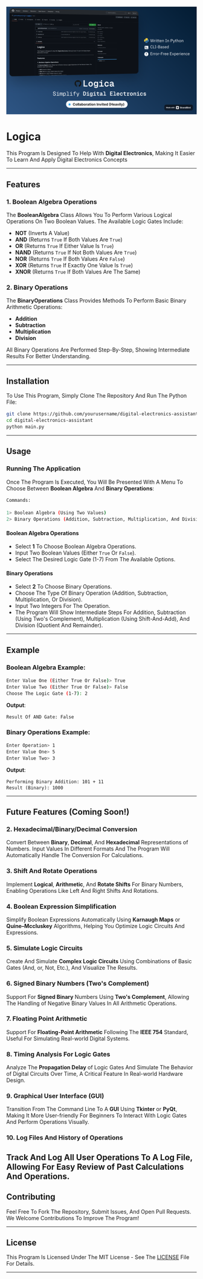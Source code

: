 ![Banner](Resources/Banner%20(Logica).png)


# Logica

This Program Is Designed To Help With **Digital Electronics**, Making It Easier To Learn And Apply Digital Electronics Concepts

---

## Features

### 1. Boolean Algebra Operations

The **BooleanAlgebra** Class Allows You To Perform Various Logical Operations On Two Boolean Values. The Available Logic Gates Include:
- **NOT** (Inverts A Value)
- **AND** (Returns `True` If Both Values Are `True`)
- **OR** (Returns `True` If Either Value Is `True`)
- **NAND** (Returns `True` If Not Both Values Are `True`)
- **NOR** (Returns `True` If Both Values Are `False`)
- **XOR** (Returns `True` If Exactly One Value Is `True`)
- **XNOR** (Returns `True` If Both Values Are The Same)

### 2. Binary Operations

The **BinaryOperations** Class Provides Methods To Perform Basic Binary Arithmetic Operations:
- **Addition**
- **Subtraction**
- **Multiplication**
- **Division**

All Binary Operations Are Performed Step-By-Step, Showing Intermediate Results For Better Understanding.

---

## Installation

To Use This Program, Simply Clone The Repository And Run The Python File:

```bash
git clone https://github.com/yourusername/digital-electronics-assistant.git
cd digital-electronics-assistant
python main.py
```

---

## Usage

### Running The Application
Once The Program Is Executed, You Will Be Presented With A Menu To Choose Between **Boolean Algebra** And **Binary Operations**:

```bash
Commands:

1> Boolean Algebra (Using Two Values)
2> Binary Operations (Addition, Subtraction, Multiplication, And Division)
```

#### Boolean Algebra Operations
- Select **1** To Choose Boolean Algebra Operations.
- Input Two Boolean Values (Either `True` Or `False`).
- Select The Desired Logic Gate (1-7) From The Available Options.

#### Binary Operations
- Select **2** To Choose Binary Operations.
- Choose The Type Of Binary Operation (Addition, Subtraction, Multiplication, Or Division).
- Input Two Integers For The Operation.
- The Program Will Show Intermediate Steps For Addition, Subtraction (Using Two's Complement), Multiplication (Using Shift-And-Add), And Division (Quotient And Remainder).

---

## Example

### Boolean Algebra Example:
```bash
Enter Value One (Either True Or False)> True
Enter Value Two (Either True Or False)> False
Choose The Logic Gate (1-7): 2
```
**Output**:
```
Result Of AND Gate: False
```

### Binary Operations Example:
```bash
Enter Operation> 1
Enter Value One> 5
Enter Value Two> 3
```
**Output**:
```
Performing Binary Addition: 101 + 11
Result (Binary): 1000
```

---

## Future Features (Coming Soon!)


### 2. **Hexadecimal/Binary/Decimal Conversion**
Convert Between **Binary**, **Decimal**, And **Hexadecimal** Representations of Numbers. Input Values In Different Formats And The Program Will Automatically Handle The Conversion For Calculations.

### 3. **Shift And Rotate Operations**
Implement **Logical**, **Arithmetic**, And **Rotate Shifts** For Binary Numbers, Enabling Operations Like Left And Right Shifts And Rotations.

### 4. **Boolean Expression Simplification**
Simplify Boolean Expressions Automatically Using **Karnaugh Maps** or **Quine–Mccluskey** Algorithms, Helping You Optimize Logic Circuits And Expressions.

### 5. **Simulate Logic Circuits**
Create And Simulate **Complex Logic Circuits** Using Combinations of Basic Gates (And, or, Not, Etc.), And Visualize The Results.

### 6. **Signed Binary Numbers (Two's Complement)**
Support For **Signed Binary** Numbers Using **Two's Complement**, Allowing The Handling of Negative Binary Values In All Arithmetic Operations.

### 7. **Floating Point Arithmetic**
Support For **Floating-Point Arithmetic** Following The **IEEE 754** Standard, Useful For Simulating Real-world Digital Systems.

### 8. **Timing Analysis For Logic Gates**
Analyze The **Propagation Delay** of Logic Gates And Simulate The Behavior of Digital Circuits Over Time, A Critical Feature In Real-world Hardware Design.

### 9. **Graphical User Interface (GUI)**
Transition From The Command Line To A **GUI** Using **Tkinter** or **PyQt**, Making It More User-friendly For Beginners To Interact With Logic Gates And Perform Operations Visually.

### 10. **Log Files And History of Operations**
Track And Log All User Operations To A **Log File**, Allowing For Easy Review of Past Calculations And Operations.
---

## Contributing

Feel Free To Fork The Repository, Submit Issues, And Open Pull Requests. We Welcome Contributions To Improve The Program!

---

## License

This Program Is Licensed Under The MIT License - See The [LICENSE](LICENSE) File For Details.

---
